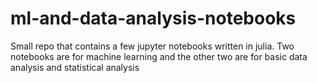 # ml-and-data-analysis-notebooks
Small repo that contains a few jupyter notebooks written in julia. Two notebooks are for machine learning and the  other two are for basic data analysis and statistical analysis
